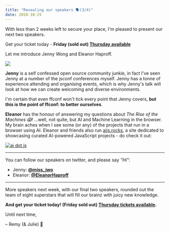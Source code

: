 ```yaml
---
title: "Revealing our speakers 🗣️(3/4)"
date: 2018-10-25
---
```


With less than 2 weeks left to secure your place, I'm pleased to present our next two speakers.

Get your ticket today - **Friday (sold out) [Thursday available](https://ffconf.org/tickets)**

Let me introduce Jenny Wong and Eleanor Haproff.

[![](https://convertkit.s3.amazonaws.com/assets/pictures/40116/1623406/content_speakers-3.jpg)](https://ffconf.org/tickets)

**Jenny** is a self confessed open source community junkie, in fact I've seen Jenny at a number of the jsconf conferences myself. Jenny has a tonne of experience attending and organising events, which is why Jenny's talk will look at how we can create welcoming and diverse environments.

I'm certain that even ffconf won't tick every point that Jenny covers, **but this is the point of ffconf: to better ourselves**.

**Eleanor** has the honour of answering my questions about _The Rise of the Machines 😱!_ …well, not quite, but AI and Machine Learning in the browser. My brain aches when I see some (or any) of the projects that run in a browser using AI. Eleanor and friends also run [aijs.rocks](https://twitter.com/EleanorHaproff/status/1035068222087811072), a site dedicated to showcasing curated AI-powered JavaScript projects - do check it out:

[![ai dot js](https://convertkit.s3.amazonaws.com/assets/pictures/40116/1623409/content_ai-js.png)](https://twitter.com/EleanorHaproff/status/1035068222087811072)

* * *

You can follow our speakers on twitter, and please say _"Hi"_:

*   Jenny: [**@miss\_jwo**](https://twitter.com/miss_jwo)
*   Eleanor: [**@EleanorHaproff**](https://twitter.com/EleanorHaproff)

* * *

More speakers next week, with our final two speakers, rounded out the team of eight superstars that will fill our brainz with juicy new knowledge.

**And get your ticket today! (Friday sold out) [Thursday tickets available](https://ffconf.org/tickets).**

Until next time,

– Remy (& Julie) 👋
